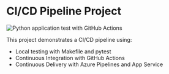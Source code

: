 # CI/CD Pipeline Project

![Python application test with GitHub Actions](https://github.com/rayanhassan0/ci-cd-pipeline/actions/workflows/python-app.yml/badge.svg)

This project demonstrates a CI/CD pipeline using:
- Local testing with Makefile and pytest
- Continuous Integration with GitHub Actions
- Continuous Delivery with Azure Pipelines and App Service
